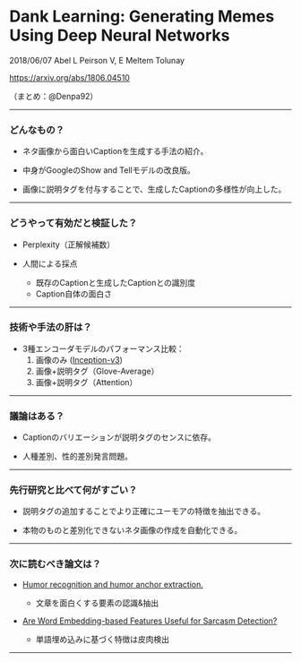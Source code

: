 # Dank Learning: Generating Memes Using Deep Neural Networks

2018/06/07 Abel L Peirson V, E Meltem Tolunay

https://arxiv.org/abs/1806.04510

（まとめ：@Denpa92）
***************************************************

### どんなもの？

- ネタ画像から面白いCaptionを生成する手法の紹介。

- 中身がGoogleのShow and Tellモデルの改良版。

-  画像に説明タグを付与することで、生成したCaptionの多様性が向上した。
***************************************************

### どうやって有効だと検証した？

- Perplexity（正解候補数）

- 人間による採点
  - 既存のCaptionと生成したCaptionとの識別度
  - Caption自体の面白さ
***************************************************

### 技術や手法の肝は？

- 3種エンコーダモデルのパフォーマンス比較：
   1. 画像のみ ([Inception-v3](https://i.kym-cdn.com/photos/images/original/000/384/176/d2f.jpg))
   2. 画像+説明タグ（Glove-Average）
   3. 画像+説明タグ（Attention）
***************************************************

### 議論はある？

- Captionのバリエーションが説明タグのセンスに依存。

- 人種差別、性的差別発言問題。

***************************************************
### 先行研究と比べて何がすごい？

- 説明タグの追加することでより正確にユーモアの特徴を抽出できる。

- 本物のものと差別化できないネタ画像の作成を自動化できる。
***************************************************
### 次に読むべき論文は？

- [Humor recognition and humor anchor extraction.](https://aclanthology.info/pdf/D/D15/D15-1284.pdf)
  - 文章を面白くする要素の認識&抽出

- [Are Word Embedding-based Features Useful for Sarcasm Detection?](https://arxiv.org/abs/1610.00883)
  - 単語埋め込みに基づく特徴は皮肉検出
***************************************************




